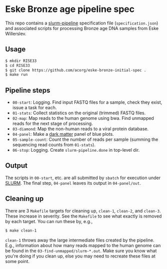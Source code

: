 # Eske Bronze age pipeline spec

This repo contains a
[slurm-pipeline](https://github.com/acorg/slurm-pipeline) specification
file (`specification.json`) and associated scripts for processing Bronze
age DNA samples from Eske Willerslev.

## Usage

```sh
$ mkdir RISE33
$ cd RISE33
$ git clone https://github.com/acorg/eske-bronze-initial-spec .
$ make run
```

## Pipeline steps

* `00-start`: Logging. Find input FASTQ files for a sample, check they
  exist, issue a task for each.
* `01-stats`: Collect statistics on the original (trimmed) FASTQ files.
* `02-map`: Map reads to the human genome using bwa. Find unmapped reads
  for the next stage of processing.
* `03-diamond`: Map the non-human reads to a viral protein database.
* `04-panel`: Make a [dark matter](https://github.com/acorg/dark-matter/) panel of blue plots.
* `05-sample-count`: Count the number of reads per sample (summing the
  sequencing read counts from `01-stats`).
* `06-stop`: Logging. Create `slurm-pipeline.done` in top-level dir.

## Output

The scripts in `00-start`, etc. are all submitted by `sbatch` for execution
under [SLURM](http://slurm.schedmd.com/). The final step, `04-panel` leaves
its output in `04-panel/out`.

## Cleaning up

There are 3 `Makefile` targets for cleaning up, `clean-1`, `clean-2`, and
`clean-3`. These increase in severity. See the `Makefile` to see what
exactly is removed by each target. You can run these by, e.g.,

```sh
$ make clean-1
```

`clean-1` throws away the large intermediate files created by the pipeline.
E.g., information about how many reads mapped to the human genome can be
found in the `03-find-unmapped/slurm-*.out`. Make sure you know what you're
doing if you clean up, else you may need to recreate these files at some
point.
